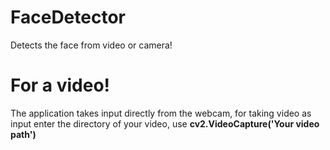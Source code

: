 # FaceDetector
Detects the face from video or camera!

# For a video!
The application takes input directly from the webcam, for taking video as input enter the directory of your video, use <b>cv2.VideoCapture('Your video path')</b>
